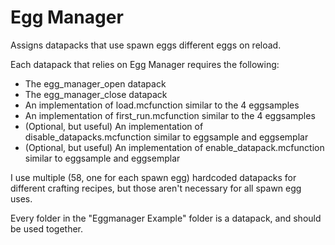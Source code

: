 # Egg Manager
 Assigns datapacks that use spawn eggs different eggs on reload.

Each datapack that relies on Egg Manager requires the following:
* The egg_manager_open datapack
* The egg_manager_close datapack
* An implementation of load.mcfunction similar to the 4 eggsamples
* An implementation of first_run.mcfunction similar to the 4 eggsamples
* (Optional, but useful) An implementation of disable_datapacks.mcfunction similar to eggsample and eggsemplar
* (Optional, but useful) An implementation of enable_datapack.mcfunction similar to eggsample and eggsemplar

I use multiple (58, one for each spawn egg) hardcoded datapacks for different crafting recipes, but those aren't necessary for all spawn egg uses.

Every folder in the "Eggmanager Example" folder is a datapack, and should be used together.

